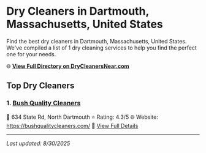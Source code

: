 # Dry Cleaners in Dartmouth, Massachusetts, United States

Find the best dry cleaners in Dartmouth, Massachusetts, United States. We've compiled a list of 1 dry cleaning services to help you find the perfect one for your needs.

🌐 **[View Full Directory on DryCleanersNear.com](https://drycleanersnear.com/city/US/Massachusetts/Dartmouth)**

## Top Dry Cleaners

### 1. [Bush Quality Cleaners](https://drycleanersnear.com/dryCleaner/688193eba2f5b6ba0749a1f6/bush-quality-cleaners)
📍 634 State Rd, North Dartmouth
⭐ Rating: 4.3/5
🌐 Website: https://bushqualitycleaners.com/
🔗 [View Full Details](https://drycleanersnear.com/dryCleaner/688193eba2f5b6ba0749a1f6/bush-quality-cleaners)


---

*Last updated: 8/30/2025*

